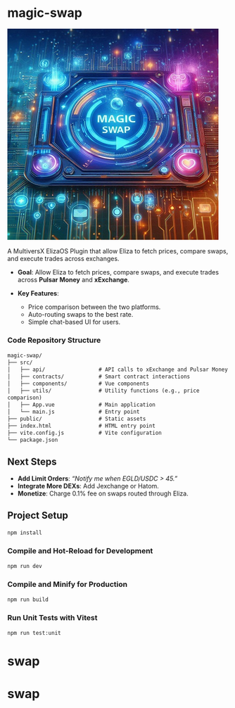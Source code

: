 # magic-swap

![logo](docs/imgs/magic-swap-plugin_logo.jpg)

A MultiversX ElizaOS Plugin that allow Eliza to fetch prices, compare swaps, and execute trades across exchanges.

- **Goal**: Allow Eliza to fetch prices, compare swaps, and execute trades across **Pulsar Money** and **xExchange**.
- **Key Features**:

  - Price comparison between the two platforms.
  - Auto-routing swaps to the best rate.
  - Simple chat-based UI for users.

### **Code Repository Structure**

    magic-swap/
    ├── src/
    │   ├── api/                 # API calls to xExchange and Pulsar Money
    │   ├── contracts/           # Smart contract interactions
    │   ├── components/          # Vue components
    │   ├── utils/               # Utility functions (e.g., price comparison)
    │   ├── App.vue              # Main application
    │   └── main.js              # Entry point
    ├── public/                  # Static assets
    ├── index.html               # HTML entry point
    ├── vite.config.js           # Vite configuration
    └── package.json

## Next Steps

- **Add Limit Orders**: _“Notify me when EGLD/USDC > 45.”_
- **Integrate More DEXs**: Add Jexchange or Hatom.
- **Monetize**: Charge 0.1% fee on swaps routed through Eliza.

## Project Setup

```sh
npm install
```

### Compile and Hot-Reload for Development

```sh
npm run dev
```

### Compile and Minify for Production

```sh
npm run build
```

### Run Unit Tests with Vitest

```sh
npm run test:unit
```
# swap
# swap
